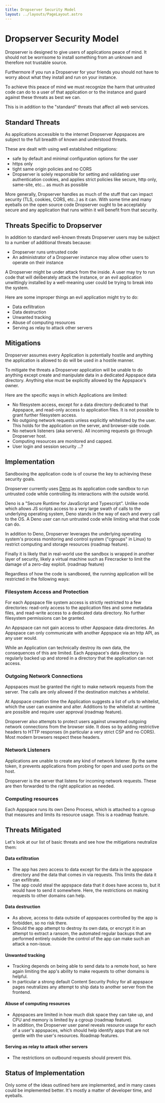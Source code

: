 ```yaml
---
title: Dropserver Security Model
layout: ../layouts/PageLayout.astro
---
```


# Dropserver Security Model

Dropserver is designed to give users of applications peace of mind. It should not be worrisome to install something from an unknown and therefore not trustable source.

Furthermore if you run a Dropserver for your friends you should not have to worry about what they install and run on your instance.

To achieve this peace of mind we must recognize the harm that untrusted code can do to a user of that application or to the instance and guard against these threats as best we can.

This is in addition to the "standard" threats that affect all web services.

## Standard Threats

As applications accessible to the internet Dropserver Appspaces are subject to the full breadth of known and understood threats.

These are dealt with using well established mitigations:

*   safe by default and minimal configuration options for the user
*   https only
*   tight same origin policies and no CORS
*   Dropserver is solely responsible for setting and validating user authentication cookies, and applies strict policies like secure, http only, same-site, etc... as much as possible

More generally, Dropserver handles as much of the stuff that can impact security (TLS, cookies, CORS, etc..) as it can. With some time and many eyeballs on the open source code Dropserver ought to be acceptably secure and any application that runs within it will benefit from that security.

## Threats Specific to Dropserver

In addition to standard well-known threats Dropserver users may be subject to a number of additional threats because:

*   Dropserver runs untrusted code
*   An administrator of a Dropserver instance may allow other users to operate on their instance

A Dropserver might be under attack from the inside. A user may try to run code that will deliberately attack the instance, or an evil application unwittingly installed by a well-meaning user could be trying to break into the system.

Here are some improper things an evil application might try to do:

*   Data exfiltration
*   Data destruction
*   Unwanted tracking
*   Abuse of computing resources
*   Serving as relay to attack other servers

## Mitigations

Dropserver assumes every Application is potentially hostile and anything the application is allowed to do will be used in a hostile manner.

To mitigate the threats a Dropserver application will be unable to do anything except create and manipulate data in a dedicated Appspace data directory. Anything else must be explicitly allowed by the Appspace's owner.

Here are the specific ways in which Applications are limited:

*   No filesystem access, except for a data directory dedicated to that Appspace, and read-only access to application files. It is not possible to grant further filesystem access.
*   No outgoing network requests unless explicitly whitelisted by the user. This holds for the application on the server, and browser-side code.
*   No network listeners (aka servers). All incoming requests go through Dropserver host.
*   Computing resources are monitored and capped.
*   User login and session security ...?

## Implementation

Sandboxing the application code is of course the key to achieving these security goals.

Dropserver currently uses [Deno](https://deno.land) as its application code sandbox to run untrusted code while controlling its interactions with the outside world.

Deno is a "Secure Runtime for JavaScript and Typescript". Unlike node which allows JS scripts access to a very large swath of calls to the underlying operating system, Deno stands in the way of each and every call to the OS. A Deno user can run untrusted code while limiting what that code can do.

In addition to Deno, Dropserver leverages the underlying operating system's process monitoring and control system ("cgroups" in Linux) to restrict computing and storage resources (roadmap feature).

Finally it is likely that in real-world use the sandbox is wrapped in another layer of security, likely a virtual machine such as Firecracker to limit the damage of a zero-day exploit. (roadmap feature)

Regardless of how the code is sandboxed, the running application will be restricted in the following ways:

### Filesystem Access and Protection

For each Appspace file system access is strictly restricted to a few directories: read-only access to the application files and some metadata files, and read-write access to a dedicated data directory. No further filesystem permissions can be granted.

An Appspace can not gain access to other Appspace data directories. An Appspace can only communicate with another Appspace via an http API, as any user would.

While an Application can technically destroy its own data, the consequences of this are limited. Each Appspace's data directory is regularly backed up and stored in a directory that the application can not access.

### Outgoing Network Connections

Appspaces must be granted the right to make network requests from the server. The calls are only allowed if the destination matches a whitelist.

At Appspace creation time the Application suggests a list of urls to whitelist, which the user can examine and alter. Additions to the whitelist at runtime are possible and require user approval (roadmap feature).

Dropserver also attempts to protect users against unwanted outgoing network connections from the browser side. It does so by adding restrictive headers to HTTP responses (in particular a very strict CSP and no CORS). Most modern browsers respect these headers.

### Network Listeners

Applications are unable to create any kind of network listener. By the same token, it prevents applications from probing for open and used ports on the host.

Dropserver is the server that listens for incoming network requests. These are then forwarded to the right application as needed.

### Computing resources

Each Appspace runs its own Deno Process, which is attached to a cgroup that measures and limits its resource usage. This is a roadmap feature.

## Threats Mitigated

Let's look at our list of basic threats and see how the mitigations neutralize them:

#### Data exfiltration

*   The app has zero access to data except for the data in the appspace directory and the data that comes in via requests. This limits the data it can exfiltrate.
*   The app could steal the appspace data that it does have access to, but it would have to send it somewhere. Here, the restrictions on making requests to other domains can help.

#### Data destruction

*   As above, access to data outside of appspaces controlled by the app is forbidden, so no risk there.
*   Should the app attempt to destroy its own data, or encrypt it in an attempt to extract a ransom, the automated regular backups that are performed entirely outside the control of the app can make such an attack a non-issue.

#### Unwanted tracking

*   Tracking depends on being able to send data to a remote host, so here again limiting the app's ability to make requests to other domains is helpful.
*   In particular a strong default Content Security Policy for all appspace pages neutralizes any attempt to ship data to another server from the frontend.

#### Abuse of computing resources

*   Appspaces are limited in how much disk space they can take up, and CPU and memory is limited by a cgroup (roadmap feature).
*   In addition, the Dropserver user panel reveals resource usage for each of a user's appspaces, which should help identify apps that are not gentle with the user's resources. Roadmap features.

#### Serving as relay to attack other servers

*   The restrictions on outbound requests should prevent this.

## Status of Implementation

Only some of the ideas outlined here are implemented, and in many cases could be implemented better. It's mostly a matter of developer time, and eyeballs.